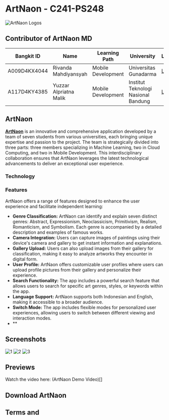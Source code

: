 # ArtNaon - C241-PS248
![ArtNaon Logos](https://github.com/ArtNaon/ArtNaon-MD/assets/45267982/cdb9ceaf-8c86-49d3-96c8-ad1c33b09467)

## Contributor of ArtNaon MD
| Bangkit ID  | Name                | Learning Path      | University                          | LinkedIn                                     |
|-------------|---------------------|--------------------|-------------------------------------|----------------------------------------------|
| A009D4KX4044 | Rivanda Mahdiyansyah| Mobile Development | Universitas Gunadarma | [LinkedIn](https://www.linkedin.com/in/rivandasyah/) |
| A117D4KY4385 | Yuzzar Alpriatna Malik| Mobile Development | Institut Teknologi Nasional Bandung | [LinkedIn](https://www.linkedin.com/in/yuzzar-malik/) |

## ArtNaon
[**ArtNaon**](https://github.com/ArtNaon/ArtNaon-MD/blob/main/About.md#about-artnaon) is an innovative and comprehensive application developed by a team of seven students from various universities, each bringing unique expertise and passion to the project. The team is strategically divided into three parts: three members specializing in Machine Learning, two in Cloud Computing, and two in Mobile Development. This interdisciplinary collaboration ensures that ArtNaon leverages the latest technological advancements to deliver an exceptional user experience.

### Technology

### Features
ArtNaon offers a range of features designed to enhance the user experience and facilitate independent learning:

- **Genre Classification:** ArtNaon can identify and explain seven distinct genres: Abstract, Expressionism, Neoclassicism, Primitivism, Realism, Romanticism, and Symbolism. Each genre is accompanied by a detailed description and examples of famous works.
- **Camera Integration:** Users can capture images of paintings using their device's camera and gallery to get instant information and explanations.
- **Gallery Upload:** Users can also upload images from their gallery for classification, making it easy to analyze artworks they encounter in digital form.
- **User Profile:** ArtNaon offers customizable user profiles where users can upload profile pictures from their gallery and personalize their experience.
- **Search Functionality:** The app includes a powerful search feature that allows users to search for specific art genres, styles, or keywords within the app.
- **Language Support:** ArtNaon supports both Indonesian and English, making it accessible to a broader audience.
- **Switch Mode:** The app includes flexible modes for personalized user experiences, allowing users to switch between different viewing and interaction modes.
- **

## Screenshots
![1](https://github.com/ArtNaon/ArtNaon-MD/assets/45267982/101628b7-9269-4bfe-9cee-f73ebfef861e)
![2](https://github.com/ArtNaon/ArtNaon-MD/assets/45267982/0ef9a3db-4c7e-4895-b6de-aad05582573c)
![3](https://github.com/ArtNaon/ArtNaon-MD/assets/45267982/d9b981aa-b798-4c8a-ab28-1e6db3eb99d1)

## Previews
Watch the video here: (ArtNaon Demo Video)[]


## Download ArtNaon

## Terms and 
